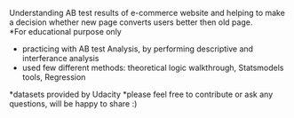  
Understanding AB test results of e-commerce website and helping to make a decision whether new page converts users better then old page.
<br> *For educational purpose only


- practicing with AB test Analysis, by performing descriptive and interferance analysis
- used few different methods: theoretical logic walkthrough, Statsmodels tools, Regression

*datasets provided by Udacity
*please feel free to contribute or ask any questions, will be happy to share :)

